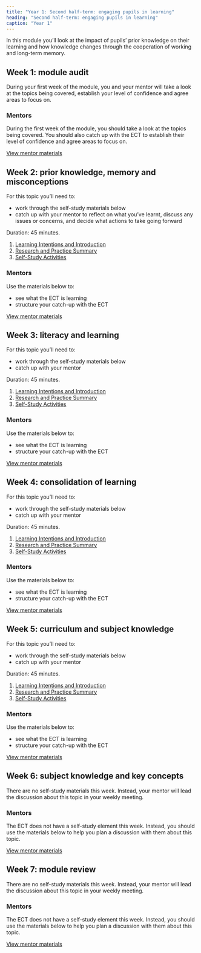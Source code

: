```yaml
---
title: "Year 1: Second half-term: engaging pupils in learning"
heading: "Second half-term: engaging pupils in learning"
caption: "Year 1"
---
```


In this module you’ll look at the impact of pupils’ prior knowledge on their learning and how knowledge changes through the cooperation of working and long-term memory.

## Week 1: module audit

During your first week of the module, you and your mentor will take a look at the topics being covered, establish your level of confidence and agree areas to focus on.


### Mentors

During the first week of the module, you should take a look at the topics being covered. You should also catch up with the ECT to establish their level of confidence and agree areas to focus on.

[View mentor materials](/ucl/year-1-engaging-pupils-in-learning/autumn-week-1-mentor-materials)

## Week 2: prior knowledge, memory and misconceptions

For this topic you’ll need to:

- work through the self-study materials below
- catch up with your mentor to reflect on what you’ve learnt, discuss any issues or concerns, and decide what actions to take going forward

Duration: 45 minutes.

1. [Learning Intentions and Introduction](/ucl/year-1-engaging-pupils-in-learning/autumn-week-2-ect-learning-intentions-and-introduction)
2. [Research and Practice Summary](/ucl/year-1-engaging-pupils-in-learning/autumn-week-2-ect-research-and-practice-summary)
3. [Self-Study Activities](/ucl/year-1-engaging-pupils-in-learning/autumn-week-2-ect-self-study-activities)

### Mentors

Use the materials below to:

- see what the ECT is learning
- structure your catch-up with the ECT

[View mentor materials](/ucl/year-1-engaging-pupils-in-learning/autumn-week-2-mentor-materials)

## Week 3: literacy and learning

For this topic you’ll need to:

- work through the self-study materials below
- catch up with your mentor

Duration: 45 minutes.

1. [Learning Intentions and Introduction](/ucl/year-1-engaging-pupils-in-learning/autumn-week-3-ect-learning-intentions-and-introduction)
2. [Research and Practice Summary](/ucl/year-1-engaging-pupils-in-learning/autumn-week-3-ect-research-and-practice-summary)
3. [Self-Study Activities](/ucl/year-1-engaging-pupils-in-learning/autumn-week-3-ect-self-study-activities)

### Mentors

Use the materials below to:

- see what the ECT is learning
- structure your catch-up with the ECT

[View mentor materials](/ucl/year-1-engaging-pupils-in-learning/autumn-week-3-mentor-materials)

## Week 4: consolidation of learning

For this topic you’ll need to:

- work through the self-study materials below
- catch up with your mentor

Duration: 45 minutes.

1. [Learning Intentions and Introduction](/ucl/year-1-engaging-pupils-in-learning/autumn-week-4-ect-learning-intentions-and-introduction)
2. [Research and Practice Summary](/ucl/year-1-engaging-pupils-in-learning/autumn-week-4-ect-research-and-practice-summary)
3. [Self-Study Activities](/ucl/year-1-engaging-pupils-in-learning/autumn-week-4-ect-self-study-activities)

### Mentors

Use the materials below to:

- see what the ECT is learning
- structure your catch-up with the ECT

[View mentor materials](/ucl/year-1-engaging-pupils-in-learning/autumn-week-4-mentor-materials)

## Week 5: curriculum and subject knowledge

For this topic you’ll need to:

- work through the self-study materials below
- catch up with your mentor

Duration: 45 minutes.

1. [Learning Intentions and Introduction](/ucl/year-1-engaging-pupils-in-learning/autumn-week-5-ect-learning-intentions-and-introduction)
2. [Research and Practice Summary](/ucl/year-1-engaging-pupils-in-learning/autumn-week-5-ect-research-and-practice-summary)
3. [Self-Study Activities](/ucl/year-1-engaging-pupils-in-learning/autumn-week-5-ect-self-study-activities)

### Mentors

Use the materials below to:

- see what the ECT is learning
- structure your catch-up with the ECT

[View mentor materials](/ucl/year-1-engaging-pupils-in-learning/autumn-week-5-mentor-materials)

## Week 6: subject knowledge and key concepts

There are no self-study materials this week. Instead, your mentor will lead the discussion about this topic in your weekly meeting.


### Mentors

The ECT does not have a self-study element this week. Instead, you should use the materials below to help you plan a discussion with them about this topic.

[View mentor materials](/ucl/year-1-engaging-pupils-in-learning/autumn-week-6-mentor-materials)

## Week 7: module review

There are no self-study materials this week. Instead, your mentor will lead the discussion about this topic in your weekly meeting.


### Mentors

The ECT does not have a self-study element this week. Instead, you should use the materials below to help you plan a discussion with them about this topic.

[View mentor materials](/ucl/year-1-engaging-pupils-in-learning/autumn-week-7-mentor-materials)

